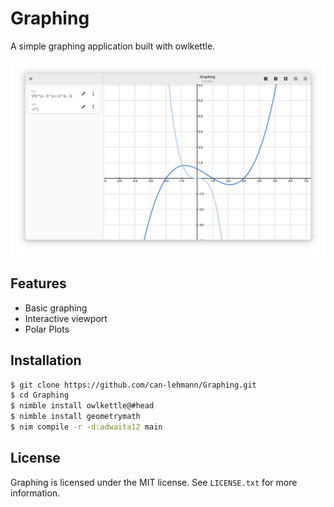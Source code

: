# Graphing

A simple graphing application built with owlkettle.

![Screenshot](assets/screenshot.png)

## Features

- Basic graphing
- Interactive viewport
- Polar Plots

## Installation

```bash
$ git clone https://github.com/can-lehmann/Graphing.git
$ cd Graphing
$ nimble install owlkettle@#head
$ nimble install geometrymath
$ nim compile -r -d:adwaita12 main
```

## License

Graphing is licensed under the MIT license.
See `LICENSE.txt` for more information.

